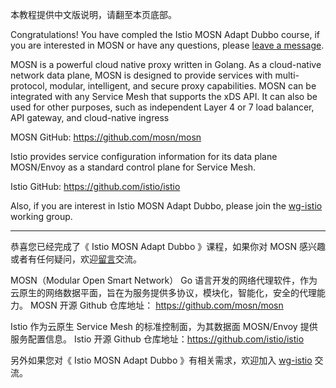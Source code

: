 本教程提供中文版说明，请翻至本页底部。

Congratulations! You have compled the Istio MOSN Adapt Dubbo course, if you are interested in MOSN or have any questions, please [leave a message](https://github.com/mosn/mosn/issues/new/choose).

MOSN is a powerful cloud native proxy written in Golang. As a cloud-native network data plane, MOSN is designed to provide services with multi-protocol, modular, intelligent, and secure proxy capabilities. MOSN can be integrated with any Service Mesh that supports the xDS API. It can also be used for other purposes, such as independent Layer 4 or 7 load balancer, API gateway, and cloud-native ingress

MOSN GitHub: https://github.com/mosn/mosn

Istio provides service configuration information for its data plane MOSN/Envoy as a standard control plane for Service Mesh.

Istio GitHub: https://github.com/istio/istio

Also, if you are interest in Istio MOSN Adapt Dubbo, please join the [wg-istio](https://github.com/mosn/community/blob/master/wg-istio.md) working group. 

---

恭喜您已经完成了《 Istio MOSN Adapt Dubbo 》课程，如果你对 MOSN 感兴趣或者有任何疑问，欢迎[留言](https://github.com/mosn/mosn/issues/new/choose)交流。

MOSN（Modular Open Smart Network） Go 语言开发的网络代理软件，作为云原生的网络数据平面，旨在为服务提供多协议，模块化，智能化，安全的代理能力。
MOSN 开源 Github 仓库地址： https://github.com/mosn/mosn


Istio 作为云原生 Service Mesh 的标准控制面，为其数据面 MOSN/Envoy 提供服务配置信息。
Istio 开源 Github 仓库地址：https://github.com/istio/istio

另外如果您对《 Istio MOSN Adapt Dubbo 》有相关需求，欢迎加入 [wg-istio](https://github.com/mosn/community/blob/master/wg-istio.md) 交流。
